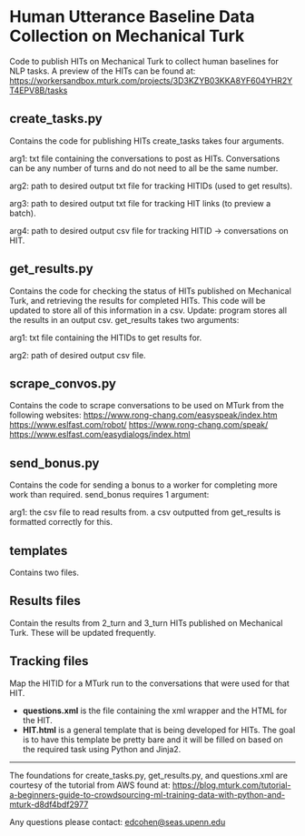 Human Utterance Baseline Data Collection on Mechanical Turk
=======

Code to publish HITs on Mechanical Turk to collect human baselines for NLP tasks. A preview of the HITs can be found at: https://workersandbox.mturk.com/projects/3D3KZYB03KKA8YF604YHR2YT4EPV8B/tasks

## create_tasks.py
Contains the code for publishing HITs 
create_tasks takes four arguments.

arg1: txt file containing the conversations to post as HITs. Conversations can be any number of turns and do not need to all be the same number.  

arg2: path to desired output txt file for tracking HITIDs (used to get results). 

arg3: path to desired output txt file for tracking HIT links (to preview a batch). 

arg4: path to desired output csv file for tracking HITID -> conversations on HIT.
## get_results.py
Contains the code for checking the status of HITs published on Mechanical Turk, and retrieving the results for completed HITs. This code will be updated to store all of this information in a csv. Update: program stores all the results in an output csv.
get_results takes two arguments:

arg1: txt file containing the HITIDs to get results for.

arg2: path of desired output csv file.
## scrape_convos.py
Contains the code to scrape conversations to be used on MTurk from the following websites:
https://www.rong-chang.com/easyspeak/index.htm
https://www.eslfast.com/robot/
https://www.rong-chang.com/speak/
https://www.eslfast.com/easydialogs/index.html
## send_bonus.py
Contains the code for sending a bonus to a worker for completing more work than required. 
send_bonus requires 1 argument:

arg1: the csv file to read results from. a csv outputted from get_results is formatted correctly for this.
## templates
Contains two files.
## Results files
Contain the results from 2_turn and 3_turn HITs published on Mechanical Turk. These will be updated frequently.
## Tracking files
Map the HITID for a MTurk run to the conversations that were used for that HIT.

* **questions.xml** is the file containing the xml wrapper and the HTML for the HIT. 
* **HIT.html** is a general template that is being developed for HITs. The goal is to have this template be pretty bare and it will be filled on based on the required task using Python and Jinja2. 

---

The foundations for create_tasks.py, get_results.py, and questions.xml are courtesy of the tutorial from AWS found at: https://blog.mturk.com/tutorial-a-beginners-guide-to-crowdsourcing-ml-training-data-with-python-and-mturk-d8df4bdf2977


Any questions please contact: edcohen@seas.upenn.edu

